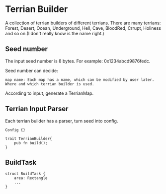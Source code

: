 # Terrian Builder
A collection of terrian builders of different terrians. There are many terrians: Forest, Desert, Ocean, Underground, Hell, Cave, BloodRed, Crrupt, Holiness and so on.(I don't really know is the name right.)
## Seed number
The input seed number is 8 bytes. For example: 0x1234abcd9876fedc.

Seed number can decide: 
```
map name: Each map has a name, which can be modified by user later.
Where and which terrian builder is used.
```


According to input, generate a TerrianMap.
## Terrian Input Parser
Each terrian builder has a parser, turn seed into config.

```
Config {}

trait TerrianBuilder{
    pub fn build();
}
```

## BuildTask
```
struct BuildTask {
    area: Rectangle
    ...
}
```